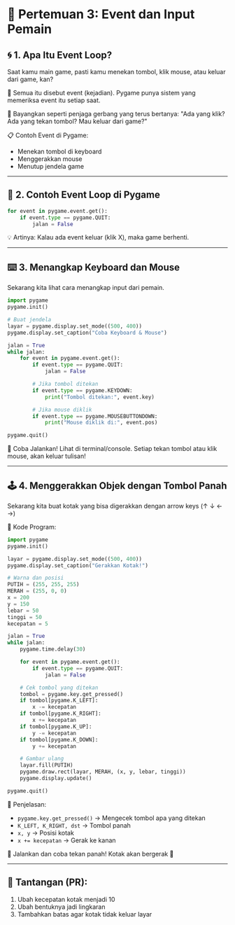 # 🔄 Pertemuan 3: Event dan Input Pemain

## 🌀 1. Apa Itu Event Loop?

Saat kamu main game, pasti kamu menekan tombol, klik mouse, atau keluar dari game, kan?

📌 Semua itu disebut event (kejadian).
Pygame punya sistem yang memeriksa event itu setiap saat.

🧠 Bayangkan seperti penjaga gerbang yang terus bertanya:
"Ada yang klik? Ada yang tekan tombol? Mau keluar dari game?"

📋 Contoh Event di Pygame:

- Menekan tombol di keyboard
- Menggerakkan mouse
- Menutup jendela game

---

## 🧪 2. Contoh Event Loop di Pygame

```python
for event in pygame.event.get():
    if event.type == pygame.QUIT:
        jalan = False
```

💡 Artinya:
Kalau ada event keluar (klik X), maka game berhenti.

---

## ⌨️ 3. Menangkap Keyboard dan Mouse

Sekarang kita lihat cara menangkap input dari pemain.

```python
import pygame
pygame.init()

# Buat jendela
layar = pygame.display.set_mode((500, 400))
pygame.display.set_caption("Coba Keyboard & Mouse")

jalan = True
while jalan:
    for event in pygame.event.get():
        if event.type == pygame.QUIT:
            jalan = False

        # Jika tombol ditekan
        if event.type == pygame.KEYDOWN:
            print("Tombol ditekan:", event.key)

        # Jika mouse diklik
        if event.type == pygame.MOUSEBUTTONDOWN:
            print("Mouse diklik di:", event.pos)

pygame.quit()
```

🧪 Coba Jalankan!
Lihat di terminal/console. Setiap tekan tombol atau klik mouse, akan keluar tulisan!

---

## 🕹️ 4. Menggerakkan Objek dengan Tombol Panah

Sekarang kita buat kotak yang bisa digerakkan dengan arrow keys (↑ ↓ ← →)

🔧 Kode Program:

```python
import pygame
pygame.init()

layar = pygame.display.set_mode((500, 400))
pygame.display.set_caption("Gerakkan Kotak!")

# Warna dan posisi
PUTIH = (255, 255, 255)
MERAH = (255, 0, 0)
x = 200
y = 150
lebar = 50
tinggi = 50
kecepatan = 5

jalan = True
while jalan:
    pygame.time.delay(30)

    for event in pygame.event.get():
        if event.type == pygame.QUIT:
            jalan = False

    # Cek tombol yang ditekan
    tombol = pygame.key.get_pressed()
    if tombol[pygame.K_LEFT]:
        x -= kecepatan
    if tombol[pygame.K_RIGHT]:
        x += kecepatan
    if tombol[pygame.K_UP]:
        y -= kecepatan
    if tombol[pygame.K_DOWN]:
        y += kecepatan

    # Gambar ulang
    layar.fill(PUTIH)
    pygame.draw.rect(layar, MERAH, (x, y, lebar, tinggi))
    pygame.display.update()

pygame.quit()
```

🎯 Penjelasan:

- `pygame.key.get_pressed()` → Mengecek tombol apa yang ditekan
- `K_LEFT, K_RIGHT, dst` → Tombol panah
- `x, y` → Posisi kotak
- `x += kecepatan` → Gerak ke kanan

🎉 Jalankan dan coba tekan panah! Kotak akan bergerak 🚀

---

## 📝 Tantangan (PR):

1. Ubah kecepatan kotak menjadi 10
2. Ubah bentuknya jadi lingkaran
3. Tambahkan batas agar kotak tidak keluar layar
